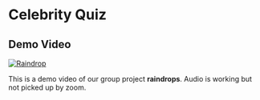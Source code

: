 # Celebrity Quiz

## Demo Video

[![Raindrop](https://i.ytimg.com/vi/70rLw64OGVA/hqdefault.jpg?sqp=-oaymwEZCNACELwBSFXyq4qpAwsIARUAAIhCGAFwAQ==&rs=AOn4CLDYuANOG4KVUXEPajzE7DqhK-WjMA)](https://youtu.be/70rLw64OGVA)

This is a demo video of our group project <strong>raindrops</strong>. Audio is working but not picked up by zoom.
